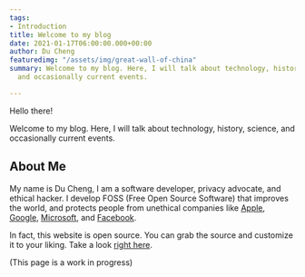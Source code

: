```yaml
---
tags:
- Introduction
title: Welcome to my blog
date: 2021-01-17T06:00:00.000+00:00
author: Du Cheng
featuredimg: "/assets/img/great-wall-of-china"
summary: Welcome to my blog. Here, I will talk about technology, history, science,
  and occasionally current events.

---
```

Hello there!

Welcome to my blog. Here, I will talk about technology, history, science, and occasionally current events.

## About Me

My name is Du Cheng, I am a software developer, privacy advocate, and ethical hacker. I develop FOSS (Free Open Source Software) that improves the world, and protects people from unethical companies like [Apple](https://www.businessinsider.com/apple-knowingly-used-child-labor-supplier-3-years-cut-costs-2020-12), [Google](https://www.wsj.com/articles/how-google-interferes-with-its-search-algorithms-and-changes-your-results-11573823753), [Microsoft](https://www.gnu.org/proprietary/malware-microsoft.en.html), and [Facebook](https://money.cnn.com/2018/04/17/technology/facebook-lawsuit-facial-recognition/index.html).

In fact, this website is open source. You can grab the source and customize it to your liking. Take a look [right here](https://github.com/DuAtHome/du-just-doing-du).

(This page is a work in progress)